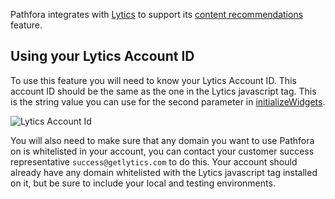 Pathfora integrates with [Lytics](http://www.getlytics.com/) to support its [content recommendations](/content_recommend.md) feature.

## Using your Lytics Account ID

To use this feature you will need to know your Lytics Account ID. This account ID should be the same as the one in the Lytics javascript tag. This is the string value you can use for the second parameter in [initializeWidgets](/api/methods.md#initializewidgets).

<img class="full" src="../../assets/acctid.jpg" alt="Lytics Account Id">

You will also need to make sure that any domain you want to use Pathfora on is whitelisted in your account, you can contact your customer success representative `success@getlytics.com` to do this. Your account should already have any domain whitelisted with the Lytics javascript tag installed on it, but be sure to include your local and testing environments. 